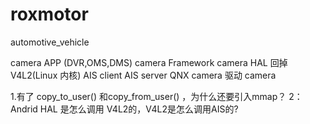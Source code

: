 # roxmotor
automotive_vehicle

camera APP (DVR,OMS,DMS)
camera Framework
camera HAL
回掉V4L2(Linux 内核)
AIS client
AIS server 
QNX camera 驱动
camera

1.有了 copy_to_user() 和copy_from_user() ，为什么还要引入mmap？
2：Andrid HAL 是怎么调用 V4L2的，V4L2是怎么调用AIS的?
